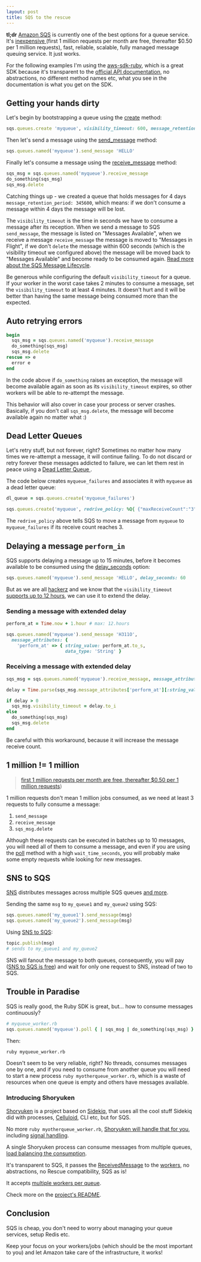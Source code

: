 ```yaml
---
layout: post
title: SQS to the rescue
---
```


**tl;dr** [Amazon SQS](https://aws.amazon.com/sqs/) is currently one of the best options for a queue service. It's [inexpensive
](https://aws.amazon.com/sqs/pricing/) (first 1 million requests per month are free, thereafter $0.50 per 1 million requests), fast, reliable, scalable, fully managed message queuing service.  It just works.


For the following examples I'm using the [aws-sdk-ruby](https://github.com/aws/aws-sdk-ruby), which is a great SDK because it's transparent to the [official API documentation](http://docs.aws.amazon.com/AWSSimpleQueueService/latest/SQSDeveloperGuide/Welcome.html), no abstractions, no different method names etc, what you see in the documentation is what you get on the SDK.

## Getting your hands dirty

Let's begin by bootstrapping a queue using the [create](http://docs.aws.amazon.com/AWSRubySDK/latest/AWS/SQS/QueueCollection.html#create-instance_method) method:

```ruby
sqs.queues.create 'myqueue', visibility_timeout: 600, message_retention_period: 345600
```

Then let's send a message using the [send_message](http://docs.aws.amazon.com/AWSRubySDK/latest/AWS/SQS/Queue.html#send_message-instance_method) method:

```ruby
sqs.queues.named('myqueue').send_message 'HELLO'
```

Finally let's consume a message using the [receive_message](http://docs.aws.amazon.com/AWSRubySDK/latest/AWS/SQS/Queue.html#receive_message-instance_method) method:

```ruby
sqs_msg = sqs.queues.named('myqueue').receive_message
do_something(sqs_msg)
sqs_msg.delete
```

Catching things up - we created a queue that holds messages for 4 days `message_retention_period: 345600`, which means: if we don't consume a message within 4 days the message will be lost.

The `visibility_timeout` is the time in seconds we have to consume a message after its reception. When we send a message to SQS `send_message`, the message is listed on "Messages Available", when we receive a message `receive_message` the message is moved to "Messages in Flight", if we don't `delete` the message within 600 seconds (which is the visibility timeout we configured above) the message will be moved back to "Messages Available" and become ready to be consumed again. [Read more about the SQS Message Lifecycle](https://aws.amazon.com/sqs/details/#Amazon_SQS_Message_Lifecycle).

Be generous while configuring the default `visibility_timeout` for a queue. If your worker in the worst case takes 2 minutes to consume a message, set the `visibility_timeout` to at least 4 minutes. It doesn't hurt and it will be better than having the same message being consumed more than the expected.

## Auto retrying errors

```ruby
begin
  sqs_msg = sqs.queues.named('myqueue').receive_message
  do_something(sqs_msg)
  sqs_msg.delete
rescue => e
  error e
end
```

In the code above if `do_something` raises an exception, the message will become available again as soon as its `visibility_timeout` expires, so other workers will be able to re-attempt the message.

This behavior will also cover in case your process or server crashes. Basically, if you don't call `sqs_msg.delete`, the message will become available again no matter what :)

## Dead Letter Queues

Let's retry stuff, but not forever, right? Sometimes no matter how many times we re-attempt a message, it will continue failing. To do not discard or retry forever these messages addicted to failure, we can let them rest in peace using a [Dead Letter Queue
](http://docs.aws.amazon.com/AWSSimpleQueueService/latest/SQSDeveloperGuide/SQSDeadLetterQueue.html).

The code below creates `myqueue_failures` and associates it with `myqueue` as a dead letter queue:

```ruby
dl_queue = sqs.queues.create('myqueue_failures')

sqs.queues.create('myqueue', redrive_policy: %Q{ {"maxReceiveCount":"3", "deadLetterTargetArn":"#{dl_queue.arn}"}" })
```

The `redrive_policy` above tells SQS to move a message from `myqueue` to `myqueue_failures` if its receive count reaches 3.


## Delaying a message `perform_in`

SQS supports delaying a message up to 15 minutes, before it becomes available to be consumed using the  [delay_seconds](http://docs.aws.amazon.com/AWSRubySDK/latest/AWS/SQS/Queue.html#send_message-instance_method) option:

```ruby
sqs.queues.named('myqueue').send_message 'HELLO', delay_seconds: 60
```

But as we are all [hackerz](http://www.imdb.com/title/tt0113243/) and we know that the `visibility_timeout` [supports up to 12 hours](http://docs.aws.amazon.com/AWSSimpleQueueService/latest/APIReference/API_ChangeMessageVisibility.html), we can use it to extend the delay.

### Sending a message with extended delay

```ruby
perform_at = Time.now + 1.hour # max: 12.hours

sqs.queues.named('myqueue').send_message 'H311O', 
  message_attributes: { 
    'perform_at' => { string_value: perform_at.to_s, 
                      data_type: 'String' }
```

### Receiving a message with extended delay

```ruby
sqs_msg = sqs.queues.named('myqueue').receive_message, message_attribute_names: ['perform_at']

delay = Time.parse(sqs_msg.message_attributes['perform_at'][:string_value]) - Time.now

if delay > 0
  sqs_msg.visibility_timeout = delay.to_i
else
  do_something(sqs_msg)
  sqs_msg.delete
end
```

Be careful with this workaround, because it will increase the message receive count.

## 1 million != 1 million

> [first 1 million requests per month are free, thereafter $0.50 per 1 million requests](https://aws.amazon.com/sqs/pricing/))

1 million requests don't mean 1 million jobs consumed, as we need at least 3 requests to fully consume a message:

1. `send_message`
2. `receive_message`
3. `sqs_msg.delete`

Although these requests can be executed in batches up to 10 messages, you will need all of them to consume a message, and even if you are using the [poll](http://docs.aws.amazon.com/AWSRubySDK/latest/AWS/SQS/Queue.html#poll-instance_method) method with a high `wait_time_seconds`, you will probably make some empty requests while looking for new messages. 

## SNS to SQS

[SNS](https://aws.amazon.com/sns/) distributes messages across multiple SQS queues [and more](http://docs.aws.amazon.com/sns/latest/dg/SNS_Scenarios.html).

Sending the same `msg` to `my_queue1` and `my_queue2` using SQS:

```ruby
sqs.queues.named('my_queue1').send_message(msg)
sqs.queues.named('my_queue2').send_message(msg)
```

Using [SNS to SQS](http://docs.aws.amazon.com/sns/latest/dg/SendMessageToSQS.html):

```ruby
topic.publish(msg)
# sends to my_queue1 and my_queue2
```

SNS will fanout the message to both queues, consequently, you will pay ([SNS to SQS is free](https://aws.amazon.com/sns/pricing/)) and wait for only one request to SNS, instead of two to SQS.

## Trouble in Paradise

SQS is really good, the Ruby SDK is great, but… how to consume messages continuously?

```ruby
# myqueue_worker.rb
sqs.queues.named('myqueue').poll { | sqs_msg | do_something(sqs_msg) }
```

Then:

```bash
ruby myqueue_worker.rb
```

Doesn't seem to be very reliable, right? No threads, consumes messages one by one, and if you need to consume from another queue you will need to start a new process `ruby myotherqueue_worker.rb`, which is a waste of resources when one queue is empty and others have messages available.

### Introducing Shoryuken

[Shoryuken](https://github.com/phstc/shoryuken) is a project based on [Sidekiq](https://github.com/mperham/sidekiq), that uses all the cool stuff Sidekiq did with processes, [Celluloid](https://github.com/celluloid/celluloid), CLI etc, but for SQS.

No more `ruby myotherqueue_worker.rb`, [Shoryuken will handle that for you](https://github.com/phstc/shoryuken#start-shoryuken), including [signal handling](https://github.com/phstc/shoryuken/wiki/Signals).

A single Shoryuken process can consume messages from multiple queues, [load balancing the consumption](https://github.com/phstc/shoryuken#load-balancing). 

It's transparent to SQS, it passes the [ReceivedMessage](docs.aws.amazon.com/AWSRubySDK/latest/AWS/SQS/ReceivedMessage.html) to the [workers](https://github.com/phstc/shoryuken#worker-class), no abstractions, no Rescue compatibility, SQS as is!

It accepts [multiple workers per queue](https://github.com/phstc/shoryuken/wiki/Sending-a-message#multiple-workers-for-the-same-queue).

Check more on the [project's README](https://github.com/phstc/shoryuken).

## Conclusion

SQS is cheap, you don't need to worry about managing your queue services, setup Redis etc. 

Keep your focus on your workers/jobs (which should be the most important to you) and let Amazon take care of the infrastructure, it works!